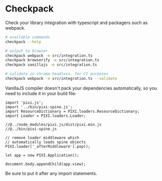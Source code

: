 Checkpack
=========

Check your library integration with typescript and packagers such as webpack.

```bash
# available commands
checkpack --help

# output to browser
checkpack webpack -e src/integration.ts
checkpack browserify -e src/integration.ts
checkpack vanillajs -e src/integration.ts

# validate in chrome-headless, for CI purposes
checkpack webpack -e src/integration.ts --validate
```

VanillaJS compiler doesn't pack your dependencies automatically, so you need to include it in your build file:

```
import 'pixi.js';
import '../bin/pixi-spine.js';
import ResourceDictionary = PIXI.loaders.ResourceDictionary;
import Loader = PIXI.loaders.Loader;

//@../node_modules/pixi.js/dist/pixi.min.js
//@../bin/pixi-spine.js

// remove loader middleware which
// automatically loads spine objects
PIXI.loader['_afterMiddleware'].pop();

let app = new PIXI.Application();

document.body.appendChild(app.view);
```

Be sure to put it after any import statements.
